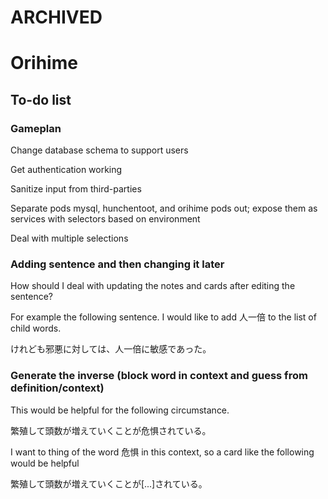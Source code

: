 # ARCHIVED 

# Orihime

## To-do list

### Gameplan

Change database schema to support users

Get authentication working

Sanitize input from third-parties

Separate pods mysql, hunchentoot, and orihime pods out; expose them as services with selectors based on environment

Deal with multiple selections

### Adding sentence and then changing it later

How should I deal with updating the notes and cards after editing the sentence?

For example the following sentence. I would like to add 人一倍 to the list of child words.

けれども邪悪に対しては、人一倍に敏感であった。

### Generate the inverse (block word in context and guess from definition/context)

This would be helpful for the following circumstance.

繁殖して頭数が増えていくことが危惧されている。

I want to thing of the word 危惧 in this context, so a card like the following would be helpful

繁殖して頭数が増えていくことが[...]されている。

